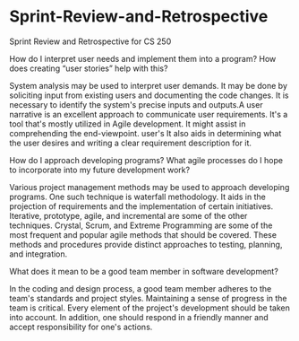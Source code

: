 # Sprint-Review-and-Retrospective
Sprint Review and Retrospective for CS 250


How do I interpret user needs and implement them into a program? How does creating “user stories” help with this?

System analysis may be used to interpret user demands. It may be done by soliciting input from existing users and documenting the code changes. It is necessary to identify the system's precise inputs and outputs.A user narrative is an excellent approach to communicate user requirements. It's a tool that's mostly utilized in Agile development. It might assist in comprehending the end-viewpoint. user's It also aids in determining what the user desires and writing a clear requirement description for it.

How do I approach developing programs? What agile processes do I hope to incorporate into my future development work?

Various project management methods may be used to approach developing programs. One such technique is waterfall methodology. It aids in the projection of requirements and the implementation of certain initiatives. Iterative, prototype, agile, and incremental are some of the other techniques. Crystal, Scrum, and Extreme Programming are some of the most frequent and popular agile methods that should be covered. These methods and procedures provide distinct approaches to testing, planning, and integration.


What does it mean to be a good team member in software development?

In the coding and design process, a good team member adheres to the team's standards and project styles. Maintaining a sense of progress in the team is critical. Every element of the project's development should be taken into account. In addition, one should respond in a friendly manner and accept responsibility for one's actions.
